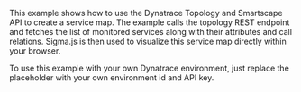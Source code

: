 This example shows how to use the Dynatrace Topology and Smartscape API to create a service map. 
The example calls the topology REST endpoint and fetches the list of monitored services along with their attributes and
call relations. Sigma.js is then used to visualize this service map directly within your browser.

To use this example with your own Dynatrace environment, just replace the placeholder with your own environment id and API key. 
